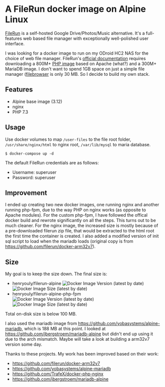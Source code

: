 # A FileRun docker image on Alpine Linux

[FileRun](https://github.com/filerun) is a self-hosted Google Drive/Photos/Music alternative. It's a full-features web based file manager with exceptionally well-polished user interface.

I was looking for a docker image to run on my ODroid HC2 NAS for the choice of web file manager. FileRun's [official documentation](https://docs.filerun.com/docker-arm) requires downloading a 800M+ [PHP image](https://hub.docker.com/r/afian/filerun) based on Apache (what?) and a 300M+ MariaDB image. I don't want to spend 1GB space on just a simple file manager ([filebrowser](https://hub.docker.com/r/filebrowser/filebrowser) is only 30 MB. So I decide to build my own stack.

Features
-----
* Alpine base image (3.12)
* nginx
* PHP 7.3

Usage
----

Use docker volumes to map `/user-files` to the file root folder, `/usr/share/nginx/html` to nginx root, `/var/lib/mysql` to maria database.

```
$ docker-compose up -d
```

The default FileRun credentials are as follows:

* Username: superuser
* Password: superuser

Improvement
----
I ended up creating two new docker images, one running nginx and another running php-fpm, due to the way PHP on nginx works (as opposite to Apache modules). For the custom php-fpm, I have followed the offical docker build and rewrote significantly on all the steps. This turns out to be much cleaner. For the nginx image, the increased size is mostly because of a pre-downloaded filerun zip file, that would be extracted to the html root the first time the container is created. I also added a modified version of init sql script to load when the mariadb loads (original copy is from https://github.com/filerun/docker-arm32v7).

Size
----
My goal is to keep the size down. The final size is:
* henryouly/filerun-alpine ![Docker Image Version (latest by date)](https://img.shields.io/docker/v/henryouly/filerun-alpine) ![Docker Image Size (latest by date)](https://img.shields.io/docker/image-size/henryouly/filerun-alpine)
* henryouly/filerun-alpine-php-fpm ![Docker Image Version (latest by date)](https://img.shields.io/docker/v/henryouly/filerun-alpine-php-fpm) ![Docker Image Size (latest by date)](https://img.shields.io/docker/image-size/henryouly/filerun-alpine-php-fpm)

Total on-disk size is below 100 MB.

I also used the mariadb image from https://github.com/yobasystems/alpine-mariadb, which is 188 MB at this point. I looked at https://github.com/jbergstroem/mariadb-alpine but didn't end up using it due to the arch mismatch. Maybe will take a look at building a arm32v7 version some day.

Thanks to these projects. My work has been improved based on their work:
* https://github.com/filerun/docker-arm32v7
* https://github.com/yobasystems/alpine-mariadb
* https://github.com/TrafeX/docker-php-nginx
* https://github.com/jbergstroem/mariadb-alpine
